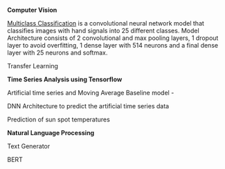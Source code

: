**Computer Vision**

[Multiclass Classification](https://github.com/roshan151/roshan151/blob/main/Multiclass_classification_for_Computer_Vision.ipynb) is a convolutional neural network model that classifies images with hand signals into 25 different classes. Model Architecture consists of 2 convolutional and max pooling layers, 1 dropout layer to avoid overfitting, 1 dense layer with 514 neurons and a final dense layer with 25 neurons and softmax. 

Transfer Learning

**Time Series Analysis using Tensorflow**

Artificial time series and Moving Average Baseline model - 

DNN Architecture to predict the artificial time series data

Prediction of sun spot temperatures 

**Natural Language Processing**

Text Generator

BERT 


